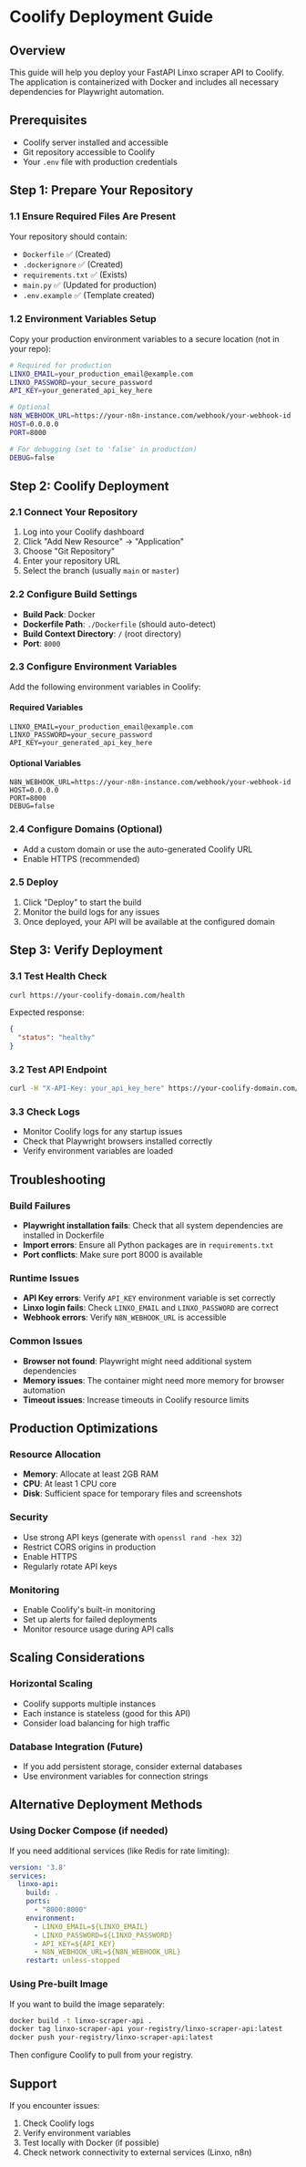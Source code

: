 # Coolify Deployment Guide

## Overview
This guide will help you deploy your FastAPI Linxo scraper API to Coolify. The application is containerized with Docker and includes all necessary dependencies for Playwright automation.

## Prerequisites
- Coolify server installed and accessible
- Git repository accessible to Coolify
- Your `.env` file with production credentials

## Step 1: Prepare Your Repository

### 1.1 Ensure Required Files Are Present
Your repository should contain:
- `Dockerfile` ✅ (Created)
- `.dockerignore` ✅ (Created)
- `requirements.txt` ✅ (Exists)
- `main.py` ✅ (Updated for production)
- `.env.example` ✅ (Template created)

### 1.2 Environment Variables Setup
Copy your production environment variables to a secure location (not in your repo):

```bash
# Required for production
LINXO_EMAIL=your_production_email@example.com
LINXO_PASSWORD=your_secure_password
API_KEY=your_generated_api_key_here

# Optional
N8N_WEBHOOK_URL=https://your-n8n-instance.com/webhook/your-webhook-id
HOST=0.0.0.0
PORT=8000

# For debugging (set to 'false' in production)
DEBUG=false
```

## Step 2: Coolify Deployment

### 2.1 Connect Your Repository
1. Log into your Coolify dashboard
2. Click "Add New Resource" → "Application"
3. Choose "Git Repository"
4. Enter your repository URL
5. Select the branch (usually `main` or `master`)

### 2.2 Configure Build Settings
- **Build Pack**: Docker
- **Dockerfile Path**: `./Dockerfile` (should auto-detect)
- **Build Context Directory**: `/` (root directory)
- **Port**: `8000`

### 2.3 Configure Environment Variables
Add the following environment variables in Coolify:

#### Required Variables
```
LINXO_EMAIL=your_production_email@example.com
LINXO_PASSWORD=your_secure_password
API_KEY=your_generated_api_key_here
```

#### Optional Variables
```
N8N_WEBHOOK_URL=https://your-n8n-instance.com/webhook/your-webhook-id
HOST=0.0.0.0
PORT=8000
DEBUG=false
```

### 2.4 Configure Domains (Optional)
- Add a custom domain or use the auto-generated Coolify URL
- Enable HTTPS (recommended)

### 2.5 Deploy
1. Click "Deploy" to start the build
2. Monitor the build logs for any issues
3. Once deployed, your API will be available at the configured domain

## Step 3: Verify Deployment

### 3.1 Test Health Check
```bash
curl https://your-coolify-domain.com/health
```

Expected response:
```json
{
  "status": "healthy"
}
```

### 3.2 Test API Endpoint
```bash
curl -H "X-API-Key: your_api_key_here" https://your-coolify-domain.com/export-csv
```

### 3.3 Check Logs
- Monitor Coolify logs for any startup issues
- Check that Playwright browsers installed correctly
- Verify environment variables are loaded

## Troubleshooting

### Build Failures
- **Playwright installation fails**: Check that all system dependencies are installed in Dockerfile
- **Import errors**: Ensure all Python packages are in `requirements.txt`
- **Port conflicts**: Make sure port 8000 is available

### Runtime Issues
- **API Key errors**: Verify `API_KEY` environment variable is set correctly
- **Linxo login fails**: Check `LINXO_EMAIL` and `LINXO_PASSWORD` are correct
- **Webhook errors**: Verify `N8N_WEBHOOK_URL` is accessible

### Common Issues
- **Browser not found**: Playwright might need additional system dependencies
- **Memory issues**: The container might need more memory for browser automation
- **Timeout issues**: Increase timeouts in Coolify resource limits

## Production Optimizations

### Resource Allocation
- **Memory**: Allocate at least 2GB RAM
- **CPU**: At least 1 CPU core
- **Disk**: Sufficient space for temporary files and screenshots

### Security
- Use strong API keys (generate with `openssl rand -hex 32`)
- Restrict CORS origins in production
- Enable HTTPS
- Regularly rotate API keys

### Monitoring
- Enable Coolify's built-in monitoring
- Set up alerts for failed deployments
- Monitor resource usage during API calls

## Scaling Considerations

### Horizontal Scaling
- Coolify supports multiple instances
- Each instance is stateless (good for this API)
- Consider load balancing for high traffic

### Database Integration (Future)
- If you add persistent storage, consider external databases
- Use environment variables for connection strings

## Alternative Deployment Methods

### Using Docker Compose (if needed)
If you need additional services (like Redis for rate limiting):

```yaml
version: '3.8'
services:
  linxo-api:
    build: .
    ports:
      - "8000:8000"
    environment:
      - LINXO_EMAIL=${LINXO_EMAIL}
      - LINXO_PASSWORD=${LINXO_PASSWORD}
      - API_KEY=${API_KEY}
      - N8N_WEBHOOK_URL=${N8N_WEBHOOK_URL}
    restart: unless-stopped
```

### Using Pre-built Image
If you want to build the image separately:
```bash
docker build -t linxo-scraper-api .
docker tag linxo-scraper-api your-registry/linxo-scraper-api:latest
docker push your-registry/linxo-scraper-api:latest
```

Then configure Coolify to pull from your registry.

## Support

If you encounter issues:
1. Check Coolify logs
2. Verify environment variables
3. Test locally with Docker (if possible)
4. Check network connectivity to external services (Linxo, n8n)
